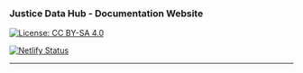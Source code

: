 ### Justice Data Hub - Documentation Website

[![License: CC BY-SA 4.0](https://img.shields.io/badge/License-CC%20BY--SA%204.0-lightgrey.svg)](https://creativecommons.org/licenses/by-sa/4.0/)

[![Netlify Status](https://api.netlify.com/api/v1/badges/1b0d0fd9-46c0-4392-93da-f75191bff860/deploy-status)](https://app.netlify.com/sites/justicehubdocs/deploys)

---

